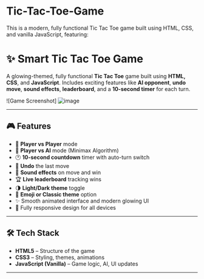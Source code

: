# Tic-Tac-Toe-Game
This is a modern, fully functional Tic Tac Toe game built using HTML, CSS, and vanilla JavaScript, featuring:
# ✨ Smart Tic Tac Toe Game

A glowing-themed, fully functional **Tic Tac Toe** game built using **HTML, CSS**, and **JavaScript**. Includes exciting features like **AI opponent**, **undo move**, **sound effects**, **leaderboard**, and a **10-second timer** for each turn.

![Game Screenshot]
![image](https://github.com/user-attachments/assets/f6b13aff-b3d3-4d66-adce-1e96edb4aa69)

---

## 🎮 Features

- 👤 **Player vs Player** mode  
- 🤖 **Player vs AI** mode (Minimax Algorithm)
- 🕐 **10-second countdown** timer with auto-turn switch
- 🔁 **Undo** the last move
- 🎵 **Sound effects** on move and win
- 🏆 **Live leaderboard** tracking wins
- 🌗 **Light/Dark theme** toggle
- 🎨 **Emoji or Classic theme** option
- ✨ Smooth animated interface and modern glowing UI
- 📱 Fully responsive design for all devices

---

## 🛠 Tech Stack

- **HTML5** – Structure of the game
- **CSS3** – Styling, themes, animations
- **JavaScript (Vanilla)** – Game logic, AI, UI updates

---



